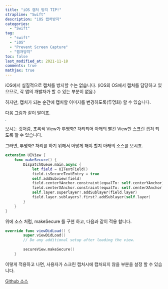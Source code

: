 ```yaml
---
title: "iOS 캡처 방지 TIP!"
strapline: "Swift"
description: "iOS 캡처방지"
categories:
  - "Swift"
tag:
  - "swift"
  - "iOS"
  - "Prevent Screen Capture"
  - "캡처방지"
toc: false
last_modified_at: 2021-11-18
comments: true
mathjax: true
---
```


iOS에서 실질적으로 캡처를 방지할 수는 없습니다. (iOS의 OS에서 캡처를 담당하고 있으므로, 각 앱의 개발자가 할 수 있는 부분이 없음.)

하지만, 캡처가 되는 순간에 캡처할 이미지를 변경하도록(투명화) 할 수 있습니다. 

다음 그림과 같이 말이죠. 

<img src="https://user-images.githubusercontent.com/1383686/142360934-a64c01a2-762d-4e35-bb2c-2e23273c3901.gif" style="zoom:20%;" />



보시는 것처럼, 초록색 View가 투명화? 처리되어 아래의 빨간 View만 스크린 캡처 되도록 할 수 있습니다.

그러면, 투명화? 처리를 하기 위해서 어떻게 해야 할지 아래의 소스를 보시죠.

```swift
extension UIView {
    func makeSecure() {
        DispatchQueue.main.async {
            let field = UITextField()
            field.isSecureTextEntry = true
            self.addSubview(field)
            field.centerYAnchor.constraint(equalTo: self.centerYAnchor).isActive = true
            field.centerXAnchor.constraint(equalTo: self.centerXAnchor).isActive = true
            self.layer.superlayer?.addSublayer(field.layer)
            field.layer.sublayers?.first?.addSublayer(self.layer)
        }
    }
}
```

위에 소스 처럼, makeSecure 를 구현 하고,  다음과 같이 적용 합니다. 

```swift
override func viewDidLoad() {
        super.viewDidLoad()
        // Do any additional setup after loading the view.
        
        secureView.makeSecure()
    }
```



이렇게 적용하고 나면, 사용자가 스크린 캡처시에 캡처되지 않을 부분을 설정 할 수 있습니다. 

[Github 소스](https://github.com/joonHyoung/preventScreenCapture)




<script async src="https://pagead2.googlesyndication.com/pagead/js/adsbygoogle.js?client=ca-pub-1809380969362850"
     crossorigin="anonymous"></script>